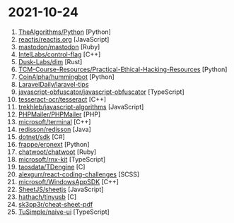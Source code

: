 # 2021-10-24

1. [TheAlgorithms/Python](https://github.com/TheAlgorithms/Python "All Algorithms implemented in Python") [Python]
2. [reactjs/reactjs.org](https://github.com/reactjs/reactjs.org "The React documentation website") [JavaScript]
3. [mastodon/mastodon](https://github.com/mastodon/mastodon "Your self-hosted, globally interconnected microblogging community") [Ruby]
4. [IntelLabs/control-flag](https://github.com/IntelLabs/control-flag "A system to flag anomalous source code expressions by learning typical expressions from training data") [C++]
5. [Dusk-Labs/dim](https://github.com/Dusk-Labs/dim "Dim, a media manager fueled by dark forces.") [Rust]
6. [TCM-Course-Resources/Practical-Ethical-Hacking-Resources](https://github.com/TCM-Course-Resources/Practical-Ethical-Hacking-Resources "Compilation of Resources from TCM's Practical Ethical Hacking Udemy Course") [Python]
7. [CoinAlpha/hummingbot](https://github.com/CoinAlpha/hummingbot "Hummingbot: a client for crypto market making") [Python]
8. [LaravelDaily/laravel-tips](https://github.com/LaravelDaily/laravel-tips "Awesome tips for Laravel") 
9. [javascript-obfuscator/javascript-obfuscator](https://github.com/javascript-obfuscator/javascript-obfuscator "A powerful obfuscator for JavaScript and Node.js") [TypeScript]
10. [tesseract-ocr/tesseract](https://github.com/tesseract-ocr/tesseract "Tesseract Open Source OCR Engine (main repository)") [C++]
11. [trekhleb/javascript-algorithms](https://github.com/trekhleb/javascript-algorithms "📝 Algorithms and data structures implemented in JavaScript with explanations and links to further readings") [JavaScript]
12. [PHPMailer/PHPMailer](https://github.com/PHPMailer/PHPMailer "The classic email sending library for PHP") [PHP]
13. [microsoft/terminal](https://github.com/microsoft/terminal "The new Windows Terminal and the original Windows console host, all in the same place!") [C++]
14. [redisson/redisson](https://github.com/redisson/redisson "Redisson - Redis Java client with features of In-Memory Data Grid. Over 50 Redis based Java objects and services: Set, Multimap, SortedSet, Map, List, Queue, Deque, Semaphore, Lock, AtomicLong, Map Reduce, Publish / Subscribe, Bloom filter, Spring Cache, Tomcat, Scheduler, JCache API, Hibernate, MyBatis, RPC, local cache ...") [Java]
15. [dotnet/sdk](https://github.com/dotnet/sdk "Core functionality needed to create .NET Core projects, that is shared between Visual Studio and CLI") [C#]
16. [frappe/erpnext](https://github.com/frappe/erpnext "Free and Open Source Enterprise Resource Planning (ERP)") [Python]
17. [chatwoot/chatwoot](https://github.com/chatwoot/chatwoot "Open-source customer engagement suite, an alternative to Intercom, Zendesk, Salesforce Service Cloud etc. 🔥💬") [Ruby]
18. [microsoft/rnx-kit](https://github.com/microsoft/rnx-kit "Tools which help developers build, deliver, and maintain React Native apps and libraries.") [TypeScript]
19. [taosdata/TDengine](https://github.com/taosdata/TDengine "An open-source big data platform designed and optimized for the Internet of Things (IoT).") [C]
20. [alexgurr/react-coding-challenges](https://github.com/alexgurr/react-coding-challenges "A series of ReactJS coding challenges with a variety of difficulties.") [SCSS]
21. [microsoft/WindowsAppSDK](https://github.com/microsoft/WindowsAppSDK "The Windows App SDK empowers all Windows Desktop apps with modern Windows UI, APIs, and platform features, including back-compat support, shipped via NuGet.") [C++]
22. [SheetJS/sheetjs](https://github.com/SheetJS/sheetjs "📗 SheetJS Community Edition -- Spreadsheet Data Toolkit") [JavaScript]
23. [hathach/tinyusb](https://github.com/hathach/tinyusb "An open source cross-platform USB stack for embedded system") [C]
24. [sk3pp3r/cheat-sheet-pdf](https://github.com/sk3pp3r/cheat-sheet-pdf "📜 A Cheat-Sheet Collection from the WWW") 
25. [TuSimple/naive-ui](https://github.com/TuSimple/naive-ui "A Vue 3 Component Library. Fairly Complete. Customizable Themes. Uses TypeScript. Not too Slow.") [TypeScript]
